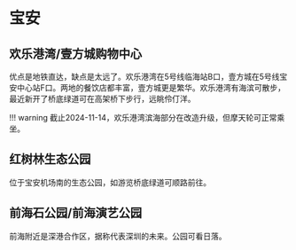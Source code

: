 # 宝安

## 欢乐港湾/壹方城购物中心

优点是地铁直达，缺点是太远了。欢乐港湾在5号线临海站B口，壹方城在5号线宝安中心站F口。两地的餐饮店都丰富，壹方城更是繁华。欢乐港湾有海滨可散步，最近新开了桥底绿道可在高架桥下步行，远眺伶仃洋。

!!! warning
    截止2024-11-14，欢乐港湾滨海部分在改造升级，但摩天轮可正常乘坐。

## 红树林生态公园

位于宝安机场南的生态公园，如游览桥底绿道可顺路前往。

## 前海石公园/前海演艺公园

前海附近是深港合作区，据称代表深圳的未来。公园可看日落。